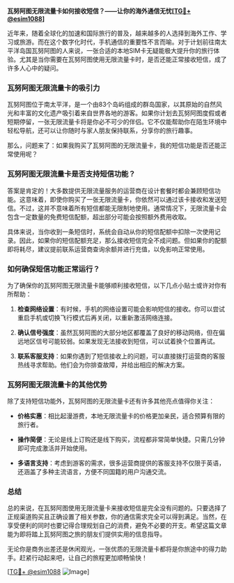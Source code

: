 **瓦努阿图无限流量卡如何接收短信？——让你的海外通信无忧[[TG💪+ @esim1088](https://t.me/s/esim1088)]**

近年来，随着全球化的加速和国际旅行的普及，越来越多的人选择到海外工作、学习或旅游。而在这个数字化时代，手机通信的重要性不言而喻。对于计划前往南太平洋岛国瓦努阿图的人来说，一张合适的本地SIM卡无疑能极大提升你的旅行体验。尤其是当你需要在瓦努阿图使用无限流量卡时，是否还能正常接收短信，成了许多人心中的疑问。

### 瓦努阿图无限流量卡的吸引力

瓦努阿图位于南太平洋，是一个由83个岛屿组成的群岛国家，以其原始的自然风光和丰富的文化遗产吸引着来自世界各地的游客。如果你计划去瓦努阿图度假或者短期停留，一张无限流量卡将是你必不可少的伴侣。它不仅能帮助你在陌生环境中轻松导航，还可以让你随时与家人朋友保持联系，分享你的旅行趣事。

那么，问题来了：如果我购买了瓦努阿图的无限流量卡，我的短信功能是否还能正常使用呢？

### 瓦努阿图无限流量卡是否支持短信功能？

答案是肯定的！大多数提供无限流量服务的运营商在设计套餐时都会兼顾短信功能。这意味着，即使你购买了一张无限流量卡，你依然可以通过该卡接收和发送短信。不过，这并不意味着所有短信都能无限制地使用。通常情况下，无限流量卡会包含一定数量的免费短信配额，超出部分可能会按照额外费用收取。

具体来说，当你收到一条短信时，系统会自动从你的短信配额中扣除一次使用记录。因此，如果你的短信配额充足，那么接收短信完全不成问题。但如果你的配额即将耗尽，建议提前联系运营商查询余额并进行充值，以免影响正常使用。

### 如何确保短信功能正常运行？

为了确保你的瓦努阿图无限流量卡能够顺利接收短信，以下几点小贴士或许对你有所帮助：

1. **检查网络设置**：有时候，手机的网络设置可能会影响短信的接收。你可以尝试重启手机或切换飞行模式后再关闭，以重新激活网络连接。
   
2. **确认信号强度**：虽然瓦努阿图的大部分地区都覆盖了良好的移动网络，但在偏远地区信号可能较弱。如果发现无法接收到短信，可以试着换个位置再试。

3. **联系客服支持**：如果你遇到了短信接收上的问题，可以直接拨打运营商的客服热线寻求帮助。他们会为你排查故障，并给出相应的解决方案。

### 瓦努阿图无限流量卡的其他优势

除了支持短信功能外，瓦努阿图的无限流量卡还有许多其他亮点值得你关注：

- **价格实惠**：相比起漫游费，本地无限流量卡的价格更加亲民，适合预算有限的旅行者。
  
- **操作简便**：无论是线上订购还是线下购买，流程都非常简单快捷。只需几分钟即可完成激活并开始使用。

- **多语言支持**：考虑到游客的需求，很多运营商提供的客服支持不仅限于英语，还涵盖了多种主流语言，方便不同国籍的用户沟通交流。

### 总结

总的来说，在瓦努阿图使用无限流量卡来接收短信是完全没有问题的。只要选择了正规渠道购买且正确设置了相关参数，你的通信需求完全可以得到满足。当然，在享受便利的同时也要记得合理规划自己的消费，避免不必要的开支。希望这篇文章能为即将踏上瓦努阿图之旅的朋友们提供实用的信息指导。

无论你是商务出差还是休闲观光，一张优质的无限流量卡都将是你旅途中的得力助手。赶紧行动起来吧，让自己的旅程更加顺畅愉快！

[[TG💪+ @esim1088](https://t.me/s/esim1088) ![Image](https://i.postimg.cc/4NQfJmqS/Snipaste-2025-05-13-00-14-12.png)]